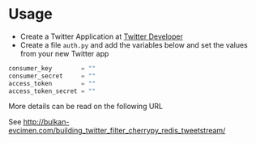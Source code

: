 Usage
=====

* Create a Twitter Application at [Twitter Developer](https://dev.twitter.com/apps)
* Create a file `auth.py` and add the variables below and set the values from your new Twitter app

```python
consumer_key        = ""
consumer_secret     = ""
access_token        = ""
access_token_secret = ""
```

More details can be read on the following URL

See http://bulkan-evcimen.com/building_twitter_filter_cherrypy_redis_tweetstream/
